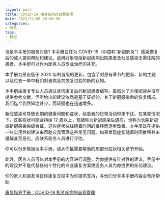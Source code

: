 ```yaml
---
layout: post
title: COVID-19 相关疾病的自我管理
date: 2022/12/06 20:00:00
categories:
- 随笔
tags:
- 新冠
---
```


谁是本手册的服务对象? 本手册旨在为 COVID-19（中国称“新冠肺炎”）感染恢复后的成人提供帮助和建议。适用对象包括新冠疾病出院患者及社区感染无需住院的患者。本手册可以作为医务人员专业治疗的补充。

本手册为原出版于 2020 年的首版的更新，包含了对原有章节的更新、新的主题以及过去一年中我们对该病及其恢复过程的新的认知。

本手册由康复专业人员通过咨询康复后的新冠患者编写。虽然为了方便阅读并没有提供参考文献，但所给出的建议依然是基于证据的。关于新冠感染后的恢复情况，我们迄今仍然知之甚少，而证据也在迅速增多。

新冠感染可导致长期的健康问题和症状，给患者的日常活动带来干扰。在某些情况下，这些症状可能会持续 12 周以上，现被称为新冠感染后遗症，也称为长期新冠或新冠感染后综合征。这些症状往往随着时间的推移而逐步改善，本手册旨在提供一些实用性的建议来帮助自我管理这些常见问题。如果发现症状随着时间推移并未缓解甚至恶化，应联系医务人员进行评估。

你可以分步骤阅读本手册，请从你最需要帮助的那部分症状相关章节开始。

此外，医务人员可以对本手册的内容进行调整，为你提供有针对性的建议。手册中的建议并不能代替任何个性化的专业康复方案或医务人员为你提供的任何建议。

你的家人和朋友可在你康复过程中为你提供支持，与他们分享本手册内容会有所帮助

[康复指导手册：COVID-19 相关疾病的自我管理](https://apps.who.int/iris/bitstream/handle/10665/349695/WHO-EURO-2021-855-40590-62244-chi.pdf?sequence=1&isAllowed=y)
